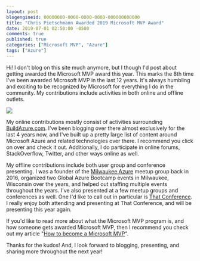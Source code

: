 ```yaml
---
layout: post
blogengineid: 00000000-0000-0000-0000-000000000000
title: "Chris Pietschmann Awarded 2019 Microsoft MVP Award"
date: 2019-07-01 02:50:00 -0500
comments: true
published: true
categories: ["Microsoft MVP", "Azure"]
tags: ["Azure"]
---
```

Hi! I don't blog on this site much anymore, but I though I'd post about getting awarded the Microsoft MVP award this year. This marks the 8th time I've been awarded Microsoft MVP in the last 12 years. It's always humbling and exciting to be recognized by Microsoft for everything I do in the community. My contributions include activities in both online and offline outlets.

![](https://i0.wp.com/buildazure.com/wp-content/uploads/2015/06/mvp_logo_horizontal_preferred_cyan300_rgb_300ppi.png?zoom=2&amp;resize=125%2C50&amp;ssl=1)

My online contributions mostly consist of activities surrounding [BuildAzure.com](https://buildazure.com). I've been blogging over there almost exclusively for the last 4 years now, and I've built up a pretty large list of content around Microsoft Azure and related technologies over there. I recommend you click on over and check it out. Additionally, I do participate in online forums, StackOverflow, Twitter, and other ways online as well.

My offline contributions include both user group and conference presenting. I was a founder of the [Milwaukee Azure](http://mkeazure.com) meetup group back in 2016, organized two Global Azure Bootcamp events in Milwaukee, Wisconsin over the years, and helped out staffing multiple events throughout the years. I've also presented at a few meetup groups and conferences as well. One I'd like to call out in particular is [That Conference](http://thatconference.com). I really enjoy both attending and presenting at That Conference, and will be presenting this year again.

If you'd like to read more about what the Microsoft MVP program is, and how someone gets awarded Microsoft MVP, then I recommend you check out my article "[How to become a Microsoft MVP](https://buildazure.com/2018/02/20/how-to-become-a-microsoft-mvp/)".

Thanks for the kudos! And, I look forward to blogging, presenting, and sharing more throughout the next year!

